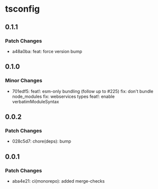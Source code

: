 # tsconfig

## 0.1.1

### Patch Changes

- a48a0ba: feat: force version bump

## 0.1.0

### Minor Changes

- 701edf5: feat!: esm-only bundling (follow up to #225)
  fix: don't bundle node_modules
  fix: webservices types
  feat!: enable verbatimModuleSyntax

## 0.0.2

### Patch Changes

- 028c5d7: chore(deps): bump

## 0.0.1

### Patch Changes

- aba4e21: ci(monorepo): added merge-checks
